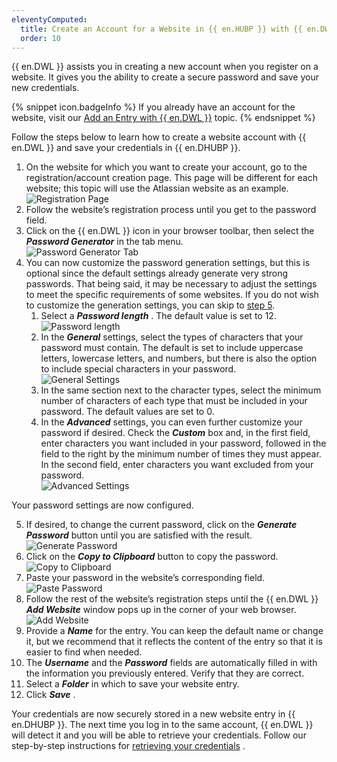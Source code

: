 ```yaml
---
eleventyComputed:
  title: Create an Account for a Website in {{ en.HUBP }} with {{ en.DWL }}
  order: 10
---
```

{{ en.DWL }} assists you in creating a new account when you register on a website. It gives you the ability to create a secure password and save your new credentials.  

{% snippet icon.badgeInfo %} 
If you already have an account for the website, visit our [Add an Entry with {{ en.DWL }}](/hub/dwl/using-devolutions-web-login/using-dwl-with-hub-personal/add-entry-hub-personal-dwl/) topic. 
{% endsnippet %}
 
Follow the steps below to learn how to create a website account with {{ en.DWL }} and save your credentials in {{ en.DHUBP }}.  

1. On the website for which you want to create your account, go to the registration/account creation page. This page will be different for each website; this topic will use the Atlassian website as an example.  
![Registration Page](https://webdevolutions.azureedge.net/docs/en/hub/Hub2060.png) 
1. Follow the website’s registration process until you get to the password field.  
1. Click on the {{ en.DWL }} icon in your browser toolbar, then select the ***Password Generator*** in the tab menu.  
![Password Generator Tab](https://webdevolutions.azureedge.net/docs/en/hub/Hub2061.png) 
1. You can now customize the password generation settings, but this is optional since the default settings already generate very strong passwords. That being said, it may be necessary to adjust the settings to meet the specific requirements of some websites. If you do not wish to customize the generation settings, you can skip to <a href="#5">step 5</a>.  
    1. Select a ***Password length*** . The default value is set to 12. 
    ![Password length](https://webdevolutions.azureedge.net/docs/en/hub/Hub2062.png) 
    1. In the ***General*** settings, select the types of characters that your password must contain. The default is set to include uppercase letters, lowercase letters, and numbers, but there is also the option to include special characters in your password.  
    ![General Settings](https://webdevolutions.azureedge.net/docs/en/hub/Hub2063.png) 
    1. In the same section next to the character types, select the minimum number of characters of each type that must be included in your password. The default values are set to 0. 
    1. In the ***Advanced*** settings, you can even further customize your password if desired. Check the ***Custom*** box and, in the first field, enter characters you want included in your password, followed in the field to the right by the minimum number of times they must appear. In the second field, enter characters you want excluded from your password.  
    ![Advanced Settings](https://webdevolutions.azureedge.net/docs/en/hub/Hub2064.png)  

Your password settings are now configured.  

5. <a name="5"></a> If desired, to change the current password, click on the ***Generate Password*** button until you are satisfied with the result.  
![Generate Password](https://webdevolutions.azureedge.net/docs/en/hub/Hub2065.png)  
1. Click on the ***Copy to Clipboard*** button to copy the password.  
![Copy to Clipboard](https://webdevolutions.azureedge.net/docs/en/hub/Hub2066.png)  
1. Paste your password in the website’s corresponding field.  
![Paste Password](https://webdevolutions.azureedge.net/docs/en/hub/Hub2053.png)  
1. Follow the rest of the website’s registration steps until the {{ en.DWL }} ***Add Website*** window pops up in the corner of your web browser.  
![Add Website](https://webdevolutions.azureedge.net/docs/en/hub/Hub2183.png)  
1. Provide a ***Name*** for the entry. You can keep the default name or change it, but we recommend that it reflects the content of the entry so that it is easier to find when needed. 
1. The ***Username*** and the ***Password*** fields are automatically filled in with the information you previously entered. Verify that they are correct. 
1. Select a ***Folder*** in which to save your website entry. 
1. Click ***Save*** .  

Your credentials are now securely stored in a new website entry in {{ en.DHUBP }}. The next time you log in to the same account, {{ en.DWL }} will detect it and you will be able to retrieve your credentials. Follow our step-by-step instructions for [retrieving your credentials](/hub/dwl/using-devolutions-web-login/using-dwl-with-hub-personal/retrieve-credentials-hub-personal/) . 

